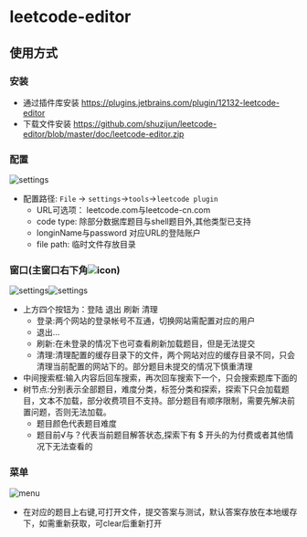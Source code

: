 # leetcode-editor  

## 使用方式  

### 安装  
- 通过插件库安装 https://plugins.jetbrains.com/plugin/12132-leetcode-editor  
- 下载文件安装 https://github.com/shuzijun/leetcode-editor/blob/master/doc/leetcode-editor.zip  

### 配置  

   ![settings](https://github.com/shuzijun/leetcode-editor/blob/master/doc/setting.png "settings")  
 
- 配置路径: `File` -> `settings`->`tools`->`leetcode plugin`  
  - URL可选项： leetcode.com与leetcode-cn.com  
  - code type: 除部分数据库题目与shell题目外,其他类型已支持  
  - longinName与password 对应URL的登陆账户  
  - file path: 临时文件存放目录  
  
### 窗口(主窗口右下角![icon](https://github.com/shuzijun/leetcode-editor/blob/master/resources/image/LeetCodeIcon.png))  
  
   ![settings](https://github.com/shuzijun/leetcode-editor/blob/master/doc/window1.png)![settings](https://github.com/shuzijun/leetcode-editor/blob/master/doc/window2.png)  
  
- 上方四个按钮为：登陆 退出 刷新 清理  
  - 登录:两个网站的登录帐号不互通，切换网站需配置对应的用户  
  - 退出...  
  - 刷新:在未登录的情况下也可查看刷新加载题目，但是无法提交  
  - 清理:清理配置的缓存目录下的文件，两个网站对应的缓存目录不同，只会清理当前配置的网站下的。部分题目未提交的情况下慎重清理  
- 中间搜索框:输入内容后回车搜索，再次回车搜索下一个，只会搜索题库下面的  
- 树节点:分别表示全部题目，难度分类，标签分类和探索，探索下只会加载题目，文本不加载，部分收费项目不支持。部分题目有顺序限制，需要先解决前置问题，否则无法加载。  
  - 题目颜色代表题目难度  
  - 题目前√与？代表当前题目解答状态,探索下有 $ 开头的为付费或者其他情况下无法查看的  
 
### 菜单  
  ![menu](https://github.com/shuzijun/leetcode-editor/blob/master/doc/menu.png "menu")  
  
  - 在对应的题目上右键,可打开文件，提交答案与测试，默认答案存放在本地缓存下，如需重新获取，可clear后重新打开  

